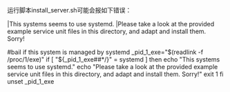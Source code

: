 
运行脚本install_server.sh可能会报如下错误：

|This systems seems to use systemd.
|Please take a look at the provided example service unit files in this directory, and adapt and install them. Sorry!


#bail if this system is managed by systemd
_pid_1_exe="$(readlink -f /proc/1/exe)"
if [ "${_pid_1_exe##*/}" = systemd ]
then
        echo "This systems seems to use systemd."
        echo "Please take a look at the provided example service unit files in this directory, and adapt and install them. Sorry!"
        exit 1
fi
unset _pid_1_exe


